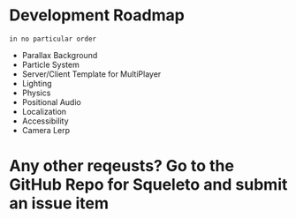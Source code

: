 # Development Roadmap

    in no particular order

- Parallax Background
- Particle System
- Server/Client Template for MultiPlayer
- Lighting
- Physics
- Positional Audio
- Localization
- Accessibility
- Camera Lerp

# Any other reqeusts? Go to the GitHub Repo for Squeleto and submit an issue item
